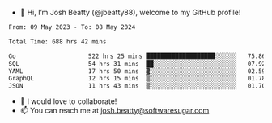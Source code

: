 - 👋 Hi, I’m Josh Beatty (@jbeatty88), welcome to my GitHub profile!

<!--START_SECTION:waka-->

```txt
From: 09 May 2023 - To: 08 May 2024

Total Time: 688 hrs 42 mins

Go                    522 hrs 25 mins ███████████████████░░░░░░   75.86 %
SQL                   54 hrs 31 mins  ██░░░░░░░░░░░░░░░░░░░░░░░   07.92 %
YAML                  17 hrs 50 mins  ▓░░░░░░░░░░░░░░░░░░░░░░░░   02.59 %
GraphQL               12 hrs 15 mins  ▒░░░░░░░░░░░░░░░░░░░░░░░░   01.78 %
JSON                  11 hrs 43 mins  ▒░░░░░░░░░░░░░░░░░░░░░░░░   01.70 %
```

<!--END_SECTION:waka-->

- 💞️ I would love to collaborate!
- 📫 You can reach me at josh.beatty@softwaresugar.com

<!---
jbeatty88/jbeatty88 is a ✨ special ✨ repository because its `README.md` (this file) appears on your GitHub profile.
You can click the Preview link to take a look at your changes.
--->
